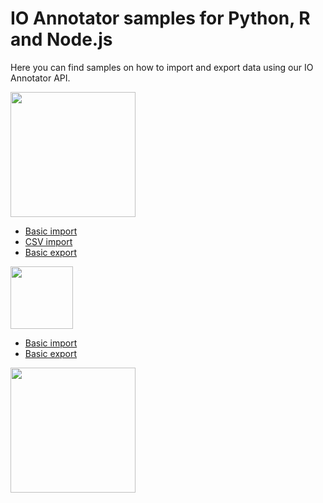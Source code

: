 # IO Annotator samples for Python, R and Node.js

Here you can find samples on how to import and export data using our IO Annotator API.

<img width="200" src="https://storage.googleapis.com/io-assets/logos/python.png">

* [Basic import](https://github.com/Io-Annotator/Samples/blob/main/python/text/import.py)
* [CSV import](https://github.com/Io-Annotator/Samples/blob/main/python/text/import-csv.py)
* [Basic export](https://github.com/Io-Annotator/Samples/blob/main/python/text/export.py)


<img width="100" src="https://storage.googleapis.com/io-assets/logos/r.png">

* [Basic import](https://github.com/Io-Annotator/Samples/blob/main/r/text/import.r)
* [Basic export](https://github.com/Io-Annotator/Samples/blob/main/r/text/export.R)

<img width="200" src="https://storage.googleapis.com/io-assets/logos/nodejs.png">